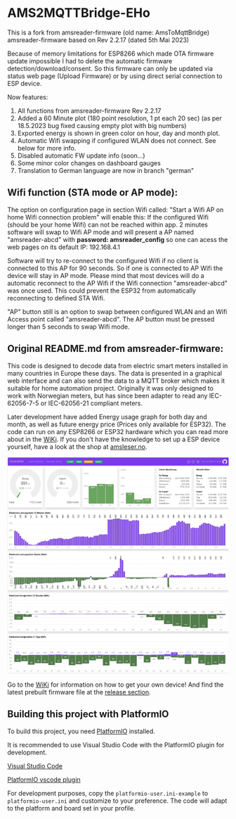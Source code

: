 # AMS2MQTTBridge-EHo
This is a fork from amsreader-firmware (old name: AmsToMqttBridge) amsreader-firmware based on Rev 2.2.17 (dated 5th Mai 2023)

Because of memory limitations for ESP8266 which made OTA firmware update impossible I had to delete the automatic firmware detection/download/consent. So this firmware can only be updated via status web page (Upload Firmware) or by using direct serial connection to ESP device.

Now features:
1) All functions from amsreader-firmware Rev 2.2.17
2) Added a 60 Minute plot (180 point resolution, 1 pt each 20 sec) (as per 18.5.2023 bug fixed causing empty plot with big numbers)
3) Exported energy is shown in green color on hour, day and month plot.
4) Automatic Wifi swapping if configured WLAN does not connect. See below for more info.
5) Disabled automatic FW update info (soon...)
6) Some minor color changes on dashboard gauges
7) Translation to German language are now in branch "german"


## Wifi function (STA mode or AP mode):
The option on configuration page in section Wifi called:  "Start a Wifi AP on home Wifi connection problem" will enable this:
If the configured Wifi (should be your home Wifi) can not be reached within app. 2 minutes software will swap to Wifi AP mode and will present a AP named "amsreader-abcd" with **password: amsreader_config** so one can acess the web pages on its default IP: 192.168.4.1

Software will try to re-connect to the configured Wifi if no client is connected to this AP for 90 seconds. So if one is connected to AP Wifi the device will stay in AP mode. Please mind that most devices will do a automatic reconnect to the AP Wifi if the Wifi connection "amsreader-abcd" was once used. This could prevent the ESP32 from automatically reconnecting to defined STA Wifi.

"AP" button still is an option to swap between configured WLAN and an Wifi Access point called "amsreader-abcd". The AP button must be pressed longer than 5 seconds to swap Wifi mode.


## Original README.md from amsreader-firmware:

This code is designed to decode data from electric smart meters installed in many countries in Europe these days. The data is presented in a graphical web interface and can also send the data to a MQTT broker which makes it suitable for home automation project. Originally it was only designed to work with Norwegian meters, but has since been adapter to read any IEC-62056-7-5 or IEC-62056-21 compliant meters.

Later development have added Energy usage graph for both day and month, as well as future energy price (Prices only  available for ESP32). The code can run on any ESP8266 or ESP32 hardware which you can read more about in the [WiKi](https://github.com/gskjold/AmsToMqttBridge/wiki). If you don't have the knowledge to set up a ESP device yourself, have a look at the shop at [amsleser.no](https://amsleser.no/).


<img src="dashboard.png">

Go to the [WiKi](https://github.com/gskjold/AmsToMqttBridge/wiki) for information on how to get your own device! And find the latest prebuilt firmware file at the [release section](https://github.com/gskjold/AmsToMqttBridge/releases).

## Building this project with PlatformIO
To build this project, you need [PlatformIO](https://platformio.org/) installed.

It is recommended to use Visual Studio Code with the PlatformIO plugin for development.

[Visual Studio Code](https://code.visualstudio.com/download)

[PlatformIO vscode plugin](https://platformio.org/install/ide?install=vscode)

For development purposes, copy the ```platformio-user.ini-example``` to ```platformio-user.ini``` and customize to your preference. The code will adapt to the platform and board set in your profile.
